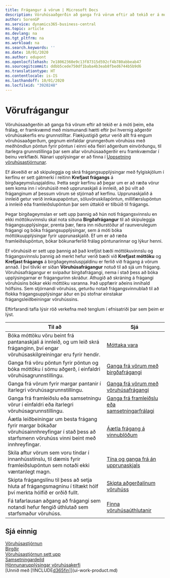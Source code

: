 ```yaml
---
title: Frágangur á vörum | Microsoft Docs
description: Vöruhúsaaðgerðin að ganga frá vörum eftir að tekið er á móti þeim, eða frálag, er framkvæmd með mismunandi hætti eftir því hvernig aðgerðir vöruhúsakerfis eru grunnstilltar.
author: SorenGP
ms.service: dynamics365-business-central
ms.topic: article
ms.devlang: na
ms.tgt_pltfrm: na
ms.workload: na
ms.search.keywords: ''
ms.date: 10/01/2020
ms.author: edupont
ms.openlocfilehash: 7e18062360e9c13f87315d592cf4b780abbeab47
ms.sourcegitcommit: ddbb5cede750df1baba4b3eab8fbed6744b5b9d6
ms.translationtype: HT
ms.contentlocale: is-IS
ms.lasthandoff: 10/01/2020
ms.locfileid: "3920248"
---
```

# <a name="putting-items-away"></a>Vörufrágangur
Vöruhúsaaðgerðin að ganga frá vörum eftir að tekið er á móti þeim, eða frálag, er framkvæmd með mismunandi hætti eftir því hvernig aðgerðir vöruhúsakerfis eru grunnstilltar. Flækjustigið getur verið allt frá engum vöruhúsaaðgerðum, gegnum einfaldar grunngerðum vöruhúss með meðhöndlun pöntun fyrir pöntun í einni eða fleiri aðgerðum einvörðungu, til ítarlegra grunnstillinga þar sem allar vöruhúsaaðgerðir eru framkvæmdar í beinu verkflæði. Nánari upplýsingar er að finna í [Uppsetning vöruhúsastjórnunar](warehouse-setup-warehouse.md).

Ef ákveðið er að skipuleggja og skrá frágangsupplýsingar með fylgiskjölum í kerfinu er sett gátmerki í reitinn **Krefjast frágangs** á birgðageymsluspjaldinu. Þetta segir kerfinu að þegar um er að ræða vörur sem koma inn í vöruhúsið með upprunaskjali á innleið, að þú vilt að fráganginum af þessum vörum sé stjórnað af kerfinu. Upprunaskjalið á innleið getur verið innkaupapöntun, söluvöruskilapöntun, millifærslupöntun á innleið eða framleiðslupöntun þar sem úttakið er tilbúið til frágangs.  

Þegar birgðageymslan er sett upp þannig að hún noti frágangsvinnslu en ekki móttökuvinnslu skal nota síðuna **Birgðafrágangur** til að skipuleggja frágangsupplýsingar, prenta þær, færa inn niðurstöður af raunverulegum frágangi og bóka frágangsupplýsingar, sem á móti bóka móttökuupplýsingar fyrir upprunaskjalið. Ef um er að ræða framleiðslupöntun, bókar bókunarferlið frálag pöntunarinnar og lýkur henni.

Ef vöruhúsið er sett upp þannig að það krefjist bæði móttökuvinnslu og frágangsvinnslu þannig að merkt hefur verið bæði við **Krefjast móttöku** og **Krefjast frágangs** á birgðageymsluspjaldinu er ferlið við frágang á vörum annað. Í því tilviki er síðan **Vöruhúsafrágangur** notuð til að sjá um frágang. Vöruhúsafrágangur er svipaður birgðafrágangi, nema í stað þess að bóka upplýsingarnar er frágangurinn skráður. Athugið að skráning á frágangi vöruhúsins bókar ekki móttöku varanna. Það uppfærir aðeins innihald hólfsins. Sem stjórnandi vöruhúss, geturðu notað frágangsvinnublað til að flokka frágangsupplýsingar áður en þú stofnar einstakar frágangsleiðbeiningar vöruhússins.

Eftirfarandi tafla lýsir röð verkefna með tenglum í efnisatriði þar sem þeim er lýst.   

|**Til að**|**Sjá**|  
|------------|-------------|  
|Bóka móttöku vöru beint frá pantanaskjali á innleið, og um leið skrá fráganginn, því engar vöruhúsaskilgreiningar eru fyrir hendir.|[Móttaka vara](warehouse-how-receive-items.md)|  
|Ganga frá vöru pöntun fyrir pöntun og bóka móttöku í sömu aðgerð, í einfaldri vöruhúsagrunnstillingu.|[Ganga frá vörum með birgðafrágangi](warehouse-how-to-put-items-away-with-inventory-put-aways.md)|  
|Ganga frá vörum fyrir margar pantanir í ítarlegri vöruhúsagrunnstillingu.|[Ganga frá vörum með vöruhúsafrágangi](warehouse-how-to-put-items-away-with-warehouse-put-aways.md)|  
|Ganga frá framleiðslu eða samsetningu vörur í einfaldri eða ítarlegri vöruhúsagrunnstillingu.|[Ganga frá framleiðslu eða samsetningarfrálagi](warehouse-how-to-put-away-production-output.md)|
|Áætla leiðbeiningar um besta frágang fyrir margar bókaðar vöruhúsainnhreyfingar í stað þess að starfsmenn vöruhúss vinni beint með innhreyfingar.|[Áætla frágang á vinnublöðum](warehouse-how-to-plan-put-aways-in-worksheets.md)|  
|Skila aftur vörum sem voru tíndar í innanhússtínslu, til dæmis fyrir framleiðslupöntun sem notaði ekki væntanlegt magn.|[Tína og ganga frá án upprunaskjals](warehouse-how-to-create-put-aways-from-internal-put-aways.md)|
|Skipta frágangslínu til þess að setja hluta af frágangsmagninu í tiltækt hólf því merkta hólfið er orðið fullt.|[Skipta aðgerðalínum vöruhúss](warehouse-how-to-split-warehouse-activity-lines.md)|
|Fá tafarlausan aðgang að frágangi sem notandi hefur fengið úthlutað sem starfsmaður vöruhúss.|[Finna vöruhúsaúthlutanir](warehouse-how-to-find-your-warehouse-assignments.md)|    

## <a name="see-also"></a>Sjá einnig  
[Vöruhúsastjórnun](warehouse-manage-warehouse.md)  
[Birgðir](inventory-manage-inventory.md)  
[Vöruhúsastjórnun sett upp](warehouse-setup-warehouse.md)     
[Samsetningardeild](assembly-assemble-items.md)    
[Hönnunarupplýsingar vöruhúsakerfi](design-details-warehouse-management.md)  
[Unnið með [!INCLUDE[d365fin](includes/d365fin_md.md)]](ui-work-product.md)  
